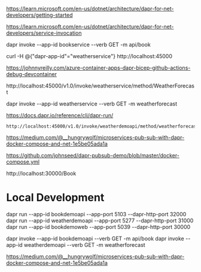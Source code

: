 https://learn.microsoft.com/en-us/dotnet/architecture/dapr-for-net-developers/getting-started



https://learn.microsoft.com/en-us/dotnet/architecture/dapr-for-net-developers/service-invocation

dapr invoke --app-id bookservice  --verb GET -m api/book

curl -H @{"dapr-app-id"="weatherservice"} http://localhost:45000

https://johnnyreilly.com/azure-container-apps-dapr-bicep-github-actions-debug-devcontainer





http://localhost:45000/v1.0/invoke/weatherservice/method/WeatherForecast



dapr invoke --app-id weatherservice  --verb GET -m weatherforecast



https://docs.dapr.io/reference/cli/dapr-run/





```
http://localhost:45000/v1.0/invoke/weatherdemoapi/method/weatherforecast
```

https://medium.com/@__hungrywolf/microservices-pub-sub-with-dapr-docker-compose-and-net-1e5be05ada1a

https://github.com/johnseed/dapr-pubsub-demo/blob/master/docker-compose.yml

http://localhost:30000/Book

# Local Development
dapr run --app-id bookdemoapi --app-port 5103 --dapr-http-port 32000
dapr run --app-id weatherdemoapi --app-port 5277 --dapr-http-port 31000
dapr run --app-id bookdemoweb --app-port 5039 --dapr-http-port 30000


dapr invoke --app-id bookdemoapi  --verb GET -m api/book
dapr invoke --app-id weatherdemoapi  --verb GET -m weatherforecast

https://medium.com/@__hungrywolf/microservices-pub-sub-with-dapr-docker-compose-and-net-1e5be05ada1a
